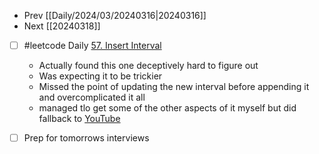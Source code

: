 - Prev [[Daily/2024/03/20240316|20240316]]
- Next [[20240318]]

- [ ] #leetcode Daily [57. Insert Interval](https://leetcode.com/problems/insert-interval/)
	- Actually found this one deceptively hard to figure out
	- Was expecting it to be trickier
	- Missed the point of updating the new interval before appending it and overcomplicated it all
	- managed tlo get some of the other aspects of it myself but did fallback to [YouTube](https://www.youtube.com/watch?v=A8NUOmlwOlM)
- [ ] Prep for tomorrows interviews


